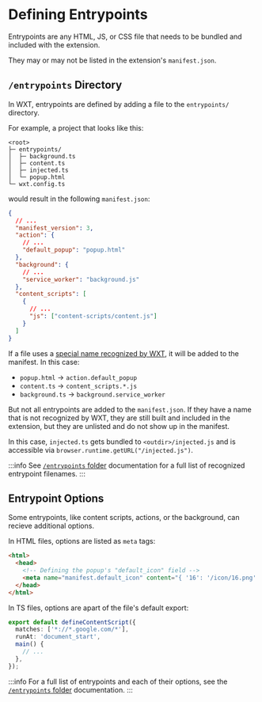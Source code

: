 # Defining Entrypoints

Entrypoints are any HTML, JS, or CSS file that needs to be bundled and included with the extension.

They may or may not be listed in the extension's `manifest.json`.

## `/entrypoints` Directory

In WXT, entrypoints are defined by adding a file to the `entrypoints/` directory.

For example, a project that looks like this:

```
<root>
├─ entrypoints/
│  ├─ background.ts
│  ├─ content.ts
│  ├─ injected.ts
│  └─ popup.html
└─ wxt.config.ts
```

would result in the following `manifest.json`:

```json
{
  // ...
  "manifest_version": 3,
  "action": {
    // ...
    "default_popup": "popup.html"
  },
  "background": {
    // ...
    "service_worker": "background.js"
  },
  "content_scripts": [
    {
      // ...
      "js": ["content-scripts/content.js"]
    }
  ]
}
```

If a file uses a [special name recognized by WXT](/get-started/entrypoints.md), it will be added to the manifest. In this case:

- `popup.html` &rarr; `action.default_popup`
- `content.ts` &rarr; `content_scripts.*.js`
- `background.ts` &rarr; `background.service_worker`

But not all entrypoints are added to the `manifest.json`. If they have a name that is not recognized by WXT, they are still built and included in the extension, but they are unlisted and do not show up in the manifest.

In this case, `injected.ts` gets bundled to `<outdir>/injected.js` and is accessible via `browser.runtime.getURL("/injected.js")`.

:::info
See [`/entrypoints` folder](/guide/background.md) documentation for a full list of recognized entrypoint filenames.
:::

## Entrypoint Options

Some entrypoints, like content scripts, actions, or the background, can recieve additional options.

In HTML files, options are listed as `meta` tags:

```html
<html>
  <head>
    <!-- Defining the popup's "default_icon" field -->
    <meta name="manifest.default_icon" content="{ '16': '/icon/16.png' }" />
  </head>
</html>
```

In TS files, options are apart of the file's default export:

```ts
export default defineContentScript({
  matches: ['*://*.google.com/*'],
  runAt: 'document_start',
  main() {
    // ...
  },
});
```

:::info
For a full list of entrypoints and each of their options, see the [`/entrypoints` folder](/guide/background.md) documentation.
:::
